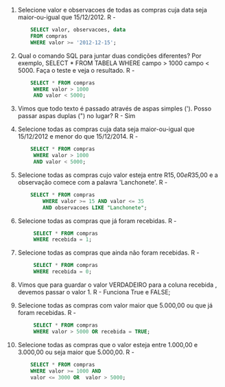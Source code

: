 1. Selecione valor e observacoes de todas as compras cuja data seja maior-ou-igual que 15/12/2012.
   R -
   ```SQL
       SELECT valor, observacoes, data
       FROM compras
       WHERE valor >= '2012-12-15';
   ```
2. Qual o comando SQL para juntar duas condições diferentes? Por exemplo, SELECT \* FROM TABELA WHERE campo > 1000 campo < 5000. Faça o teste e veja o resultado.
   R -
   ```SQL
       SELECT * FROM compras
        WHERE valor > 1000
        AND valor < 5000;
   ```
3. Vimos que todo texto é passado através de aspas simples ('). Posso passar aspas duplas (") no lugar?
   R - Sim
4. Selecione todas as compras cuja data seja maior-ou-igual que 15/12/2012 e menor do que 15/12/2014.
   R -
   ```SQL
       SELECT * FROM compras
        WHERE valor > 1000
        AND valor < 5000;
   ```
5. Selecione todas as compras cujo valor esteja entre R$15,00 e R$35,00 e a observação comece com a palavra 'Lanchonete'.
   R -
   ```SQL
       SELECT * FROM compras
           WHERE valor >= 15 AND valor <= 35
           AND observacoes LIKE "Lanchonete";
   ```
6. Selecione todas as compras que já foram recebidas.
   R -
   ```SQL
        SELECT * FROM compras
        WHERE recebida = 1;
   ```
7. Selecione todas as compras que ainda não foram recebidas.
   R -
   ```SQL
        SELECT * FROM compras
        WHERE recebida = 0;
   ```
8. Vimos que para guardar o valor VERDADEIRO para a coluna recebida , devemos passar o valor 1.
   R - Funciona True e FALSE;

9. Selecione todas as compras com valor maior que 5.000,00 ou que já foram recebidas.
   R -
   ```SQL
        SELECT * FROM compras
        WHERE valor > 5000 OR recebida = TRUE;
   ```
10. Selecione todas as compras que o valor esteja entre 1.000,00 e 3.000,00 ou seja maior que 5.000,00.
    R -
    ```SQL
        SELECT * FROM compras
        WHERE valor >= 1000 AND
        valor <= 3000 OR  valor > 5000;
    ```
